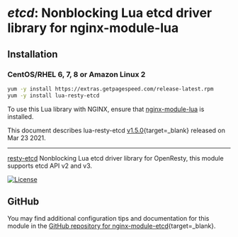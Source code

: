 # *etcd*: Nonblocking Lua etcd driver library for nginx-module-lua


## Installation

### CentOS/RHEL 6, 7, 8 or Amazon Linux 2

```bash
yum -y install https://extras.getpagespeed.com/release-latest.rpm
yum -y install lua-resty-etcd
```


To use this Lua library with NGINX, ensure that [nginx-module-lua](modules/lua.md) is installed.

This document describes lua-resty-etcd [v1.5.0](https://github.com/api7/lua-resty-etcd/releases/tag/v1.5.0){target=_blank} 
released on Mar 23 2021.
    
<hr />

[resty-etcd](https://github.com/iresty/lua-resty-etcd) Nonblocking Lua etcd driver library for OpenResty, this module supports etcd API v2 and v3.

[![License](https://img.shields.io/badge/License-Apache%202.0-blue.svg)](https://github.com/iresty/lua-resty-etcd/blob/master/LICENSE)

## GitHub

You may find additional configuration tips and documentation for this module in the [GitHub repository for 
nginx-module-etcd](https://github.com/api7/lua-resty-etcd){target=_blank}.